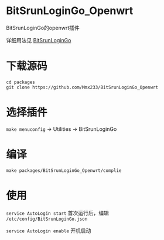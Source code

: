 # BitSrunLoginGo_Openwrt
BitSrunLoginGo的openwrt插件

详细用法见 [BitSrunLoginGo](https://github.com/Mmx233/BitSrunLoginGo)

# 下载源码
```shell
cd packages
git clone https://github.com/Mmx233/BitSrunLoginGo_Openwrt
```

# 选择插件
`make menuconfig` -> Utilities -> BitSrunLoginGo

# 编译
```shell
make packages/BitSrunLoginGo_Openwrt/complie
```

# 使用
`service AutoLogin start` 首次运行后，编辑 `/etc/config/BitSrunLoginGo.json`

`service AutoLogin enable` 开机启动
